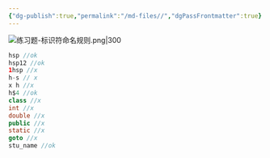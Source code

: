 ```yaml
---
{"dg-publish":true,"permalink":"/md-files//","dgPassFrontmatter":true}
---
```


![练习题-标识符命名规则.png|300](/img/user/Pictures/%E7%BB%83%E4%B9%A0%E9%A2%98-%E6%A0%87%E8%AF%86%E7%AC%A6%E5%91%BD%E5%90%8D%E8%A7%84%E5%88%99.png)
```java
hsp //ok
hsp12 //ok
1hsp //x
h-s // x
x h //x
h$4 //ok
class //x
int //x
double //x
public //x
static //x
goto //x
stu_name //ok
```